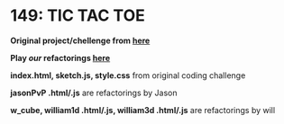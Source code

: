 # 149: TIC TAC TOE
__Original project/chellenge from [here](https://thecodingtrain.com/CodingChallenges/149-tic-tac-toe.html)__

__Play _our_ refactorings [here](https://338637028.github.io/codingtraintictactoe222/)__

__index.html, sketch.js, style.css__ from original coding challenge

__jasonPvP .html/.js__ are refactorings by Jason

__w_cube, william1d .html/.js, william3d .html/.js__ are refactorings by will
